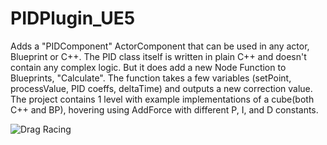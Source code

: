 # PIDPlugin_UE5

Adds a "PIDComponent" ActorComponent that can be used in any actor, Blueprint or C++. The PID class itself is written in plain C++ and doesn't contain any complex logic. But it does add a new Node Function to Blueprints, "Calculate". The function takes a few variables (setPoint, processValue, PID coeffs, deltaTime) and outputs a new correction value. The project contains 1 level with example implementations of a cube(both C++ and BP), hovering using AddForce with different P, I, and D constants. 

![Drag Racing](Demo2.gif)
